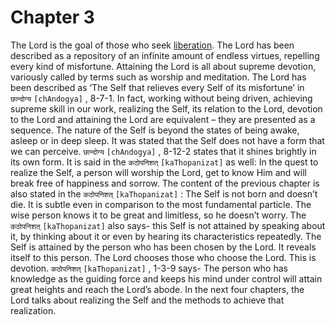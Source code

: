 # <a name='_Chapter_3'></a><a name='_Toc488528594'></a>Chapter 3

The Lord is the goal of those who seek [liberation](Moksha). The Lord has been described as a repository of an infinite amount of endless virtues, repelling every kind of misfortune. Attaining the Lord is all about supreme devotion, variously called by terms such as worship and meditation. 
The Lord has been described as ‘The Self that relieves every Self of its misfortune’ in `छान्दोग्य` `[chAndogya]` , 8-7-1. 
In fact, working without being driven, achieving supreme skill in our work, realizing the Self, its relation to the Lord, devotion to the Lord and attaining the Lord are equivalent – they are presented as a sequence. 
The nature of the Self is beyond the states of being awake, asleep or in deep sleep. It was stated that the Self does not have a form that we can perceive. `छान्दोग्य` `[chAndogya]` , 8-12-2 states that it shines brightly in its own form. It is said in the `कठोपनिशत्` `[kaThopanizat]` as well: In the quest to realize the Self, a person will worship the Lord, get to know Him and will break free of happiness and sorrow. 
The content of the previous chapter is also stated in the `कठोपनिशत्` `[kaThopanizat]` : The Self is not born and doesn’t die. It is subtle even in comparison to the most fundamental particle. The wise person knows it to be great and limitless, so he doesn’t worry. 
The `कठोपनिशत्` `[kaThopanizat]` also says- this Self is not attained by speaking about it, by thinking about it or even by hearing its characteristics repeatedly. The Self is attained by the person who has been chosen by the Lord. It reveals itself to this person. The Lord chooses those who choose the Lord. This is devotion. 
 `कठोपनिशत्` `[kaThopanizat]` , 1-3-9 says- The person who has knowledge as the guiding force and keeps his mind under control will attain great heights and reach the Lord’s abode.
In the next four chapters, the Lord talks about realizing the Self and the methods to achieve that realization.

